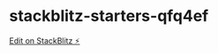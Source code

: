 # stackblitz-starters-qfq4ef

[Edit on StackBlitz ⚡️](https://stackblitz.com/edit/stackblitz-starters-qfq4ef)